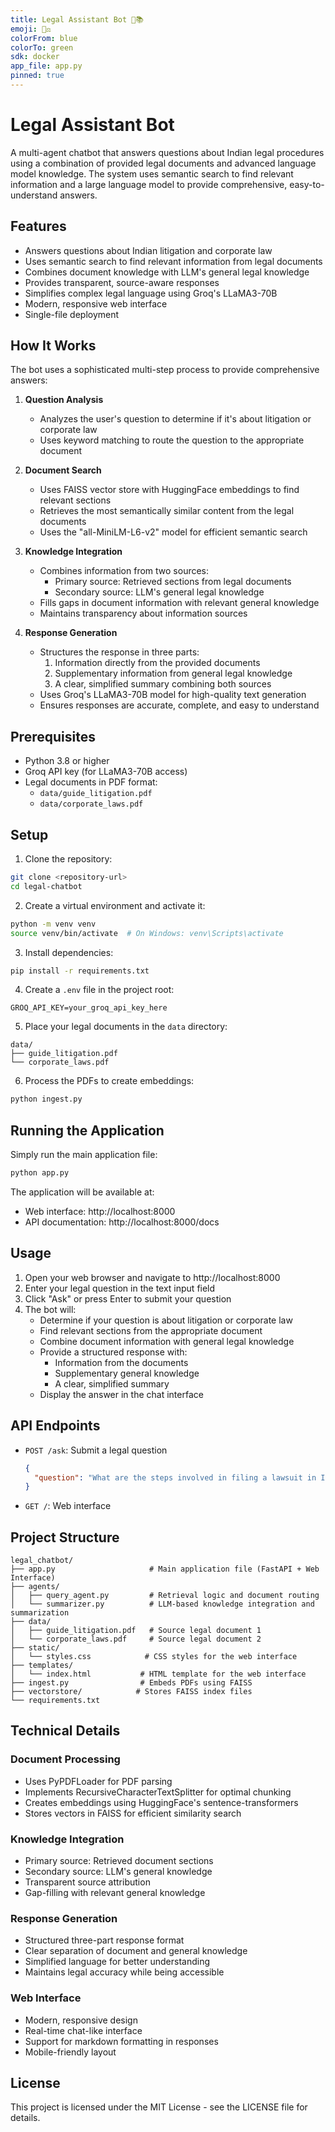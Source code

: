 ```yaml
---
title: Legal Assistant Bot 🤖📚
emoji: 🧑‍⚖️
colorFrom: blue
colorTo: green
sdk: docker
app_file: app.py
pinned: true
---
```

# Legal Assistant Bot

A multi-agent chatbot that answers questions about Indian legal procedures using a combination of provided legal documents and advanced language model knowledge. The system uses semantic search to find relevant information and a large language model to provide comprehensive, easy-to-understand answers.

## Features

- Answers questions about Indian litigation and corporate law
- Uses semantic search to find relevant information from legal documents
- Combines document knowledge with LLM's general legal knowledge
- Provides transparent, source-aware responses
- Simplifies complex legal language using Groq's LLaMA3-70B
- Modern, responsive web interface
- Single-file deployment

## How It Works

The bot uses a sophisticated multi-step process to provide comprehensive answers:

1. **Question Analysis**
   - Analyzes the user's question to determine if it's about litigation or corporate law
   - Uses keyword matching to route the question to the appropriate document

2. **Document Search**
   - Uses FAISS vector store with HuggingFace embeddings to find relevant sections
   - Retrieves the most semantically similar content from the legal documents
   - Uses the "all-MiniLM-L6-v2" model for efficient semantic search

3. **Knowledge Integration**
   - Combines information from two sources:
     - Primary source: Retrieved sections from legal documents
     - Secondary source: LLM's general legal knowledge
   - Fills gaps in document information with relevant general knowledge
   - Maintains transparency about information sources

4. **Response Generation**
   - Structures the response in three parts:
     1. Information directly from the provided documents
     2. Supplementary information from general legal knowledge
     3. A clear, simplified summary combining both sources
   - Uses Groq's LLaMA3-70B model for high-quality text generation
   - Ensures responses are accurate, complete, and easy to understand

## Prerequisites

- Python 3.8 or higher
- Groq API key (for LLaMA3-70B access)
- Legal documents in PDF format:
  - `data/guide_litigation.pdf`
  - `data/corporate_laws.pdf`

## Setup

1. Clone the repository:
```bash
git clone <repository-url>
cd legal-chatbot
```

2. Create a virtual environment and activate it:
```bash
python -m venv venv
source venv/bin/activate  # On Windows: venv\Scripts\activate
```

3. Install dependencies:
```bash
pip install -r requirements.txt
```

4. Create a `.env` file in the project root:
```
GROQ_API_KEY=your_groq_api_key_here
```

5. Place your legal documents in the `data` directory:
```
data/
├── guide_litigation.pdf
└── corporate_laws.pdf
```

6. Process the PDFs to create embeddings:
```bash
python ingest.py
```

## Running the Application

Simply run the main application file:
```bash
python app.py
```

The application will be available at:
- Web interface: http://localhost:8000
- API documentation: http://localhost:8000/docs

## Usage

1. Open your web browser and navigate to http://localhost:8000
2. Enter your legal question in the text input field
3. Click "Ask" or press Enter to submit your question
4. The bot will:
   - Determine if your question is about litigation or corporate law
   - Find relevant sections from the appropriate document
   - Combine document information with general legal knowledge
   - Provide a structured response with:
     - Information from the documents
     - Supplementary general knowledge
     - A clear, simplified summary
   - Display the answer in the chat interface

## API Endpoints

- `POST /ask`: Submit a legal question
  ```json
  {
    "question": "What are the steps involved in filing a lawsuit in India?"
  }
  ```

- `GET /`: Web interface

## Project Structure

```
legal_chatbot/
├── app.py                     # Main application file (FastAPI + Web Interface)
├── agents/
│   ├── query_agent.py         # Retrieval logic and document routing
│   └── summarizer.py          # LLM-based knowledge integration and summarization
├── data/
│   ├── guide_litigation.pdf   # Source legal document 1
│   └── corporate_laws.pdf     # Source legal document 2
├── static/
│   └── styles.css            # CSS styles for the web interface
├── templates/
│   └── index.html           # HTML template for the web interface
├── ingest.py                # Embeds PDFs using FAISS
├── vectorstore/            # Stores FAISS index files
└── requirements.txt
```

## Technical Details

### Document Processing
- Uses PyPDFLoader for PDF parsing
- Implements RecursiveCharacterTextSplitter for optimal chunking
- Creates embeddings using HuggingFace's sentence-transformers
- Stores vectors in FAISS for efficient similarity search

### Knowledge Integration
- Primary source: Retrieved document sections
- Secondary source: LLM's general knowledge
- Transparent source attribution
- Gap-filling with relevant general knowledge

### Response Generation
- Structured three-part response format
- Clear separation of document and general knowledge
- Simplified language for better understanding
- Maintains legal accuracy while being accessible

### Web Interface
- Modern, responsive design
- Real-time chat-like interface
- Support for markdown formatting in responses
- Mobile-friendly layout

## License

This project is licensed under the MIT License - see the LICENSE file for details. 